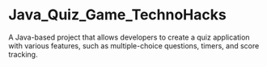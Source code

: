 # Java_Quiz_Game_TechnoHacks
A Java-based project that allows developers to create a quiz application with various features, such as multiple-choice questions, timers, and score tracking.
